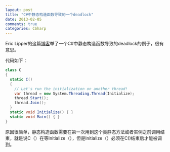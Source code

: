 ```yaml
---
layout: post
title: "C#中静态构造函数导致的一个deadlock"
date: 2013-02-05
comments: true
categories: CSharp
---
```

<p id="site-description">Eric Lipper的这篇<a href="http://ericlippert.com/2013/01/31/the-no-lock-deadlock/" target="_blank">博客</a>举了一个C#中静态构造函数导致的deadlock的例子，很有意思。</p>
<p>代码如下：</p>

```c#
class C
{
  static C() 
  {
    // Let's run the initialization on another thread!
    var thread = new System.Threading.Thread(Initialize);
    thread.Start();
    thread.Join();
  }
  static void Initialize() { }
  static void Main() { }
}
```

<p>原因很简单，静态构造函数需要在第一次用到这个类静态方法或者实例之前调用结束，就是说C（）在等Initialize（），但是Initialize（）必须在C()结束后才能被调到。</p>